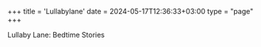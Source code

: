 +++
title = 'Lullabylane'
date = 2024-05-17T12:36:33+03:00
type = "page"
+++

Lullaby Lane: Bedtime Stories